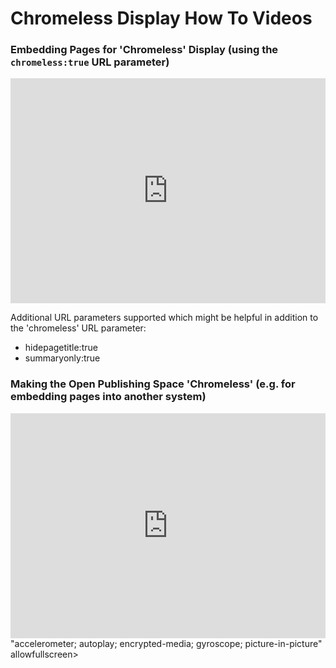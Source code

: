 # Chromeless Display How To Videos

### Embedding Pages for 'Chromeless' Display (using the `chromeless:true` URL parameter)
<iframe width="100%" height="360" src="https://www.youtube.com/embed/FThbW4dAkSs" frameborder="0" allow="accelerometer; autoplay; encrypted-media; gyroscope; picture-in-picture" allowfullscreen></iframe>

Additional URL parameters supported which might be helpful in addition to the 'chromeless' URL parameter:

* hidepagetitle:true
* summaryonly:true

### Making the Open Publishing Space 'Chromeless' (e.g. for embedding pages into another system)
<iframe width="100%" height="360" src="https://www.youtube.com/embed/9Eq9HRpXGKc" frameborder="0" allow="accelerometer; autoplay; encrypted-media; gyroscope; picture-in-picture" allowfullscreen></iframe>
"accelerometer; autoplay; encrypted-media; gyroscope; picture-in-picture" allowfullscreen></iframe>
